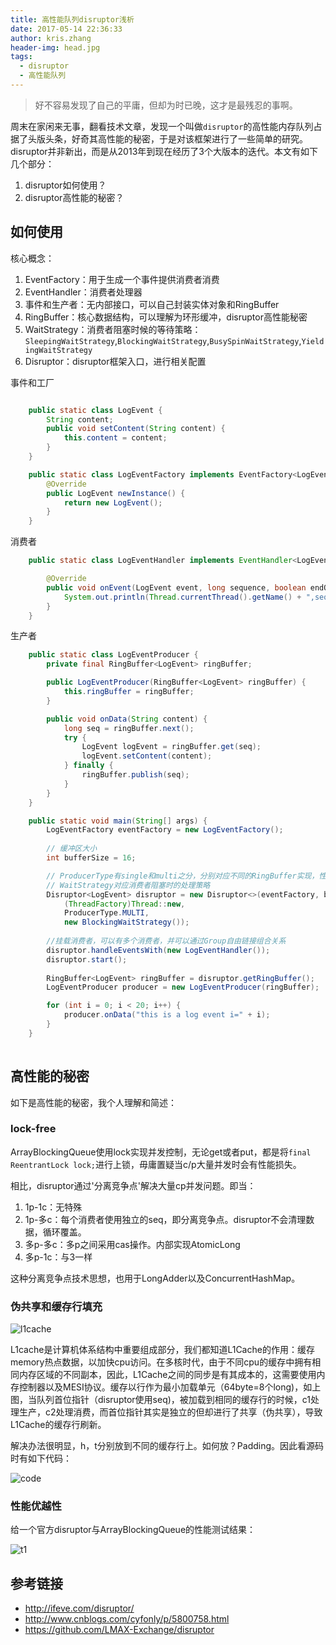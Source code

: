 ```yaml
---
title: 高性能队列disruptor浅析
date: 2017-05-14 22:36:33
author: kris.zhang
header-img: head.jpg
tags: 
  - disruptor
  - 高性能队列
---
```


> 好不容易发现了自己的平庸，但却为时已晚，这才是最残忍的事啊。

周末在家闲来无事，翻看技术文章，发现一个叫做`disruptor`的高性能内存队列占据了头版头条，好奇其高性能的秘密，于是对该框架进行了一些简单的研究。disruptor并非新出，而是从2013年到现在经历了3个大版本的迭代。本文有如下几个部分：

1. disruptor如何使用？
2. disruptor高性能的秘密？

## 如何使用

核心概念：

1. EventFactory：用于生成一个事件提供消费者消费
2. EventHandler：消费者处理器
3. 事件和生产者：无内部接口，可以自己封装实体对象和RingBuffer
4. RingBuffer：核心数据结构，可以理解为环形缓冲，disruptor高性能秘密
5. WaitStrategy：消费者阻塞时候的等待策略：`SleepingWaitStrategy`,`BlockingWaitStrategy`,`BusySpinWaitStrategy`,`YieldingWaitStrategy`
6. Disruptor：disruptor框架入口，进行相关配置

事件和工厂

``` java

    public static class LogEvent {
        String content;
        public void setContent(String content) {
            this.content = content;
        }
    }

    public static class LogEventFactory implements EventFactory<LogEvent> {
        @Override
        public LogEvent newInstance() {
            return new LogEvent();
        }
    }
```

消费者

```java
    public static class LogEventHandler implements EventHandler<LogEvent> {

        @Override
        public void onEvent(LogEvent event, long sequence, boolean endOfBatch) throws Exception {
            System.out.println(Thread.currentThread().getName() + ",seq=" + sequence + ",event=" + event.content);
        }
    }

```

生产者

```java
    public static class LogEventProducer {
        private final RingBuffer<LogEvent> ringBuffer;

        public LogEventProducer(RingBuffer<LogEvent> ringBuffer) {
            this.ringBuffer = ringBuffer;
        }

        public void onData(String content) {
            long seq = ringBuffer.next();
            try {
                LogEvent logEvent = ringBuffer.get(seq);
                logEvent.setContent(content);
            } finally {
                ringBuffer.publish(seq);
            }
        }
    }
```


```java
    public static void main(String[] args) {
        LogEventFactory eventFactory = new LogEventFactory();
		
        // 缓冲区大小
        int bufferSize = 16;

        // ProducerType有single和multi之分，分别对应不同的RingBuffer实现，性能不同
        // WaitStrategy对应消费者阻塞时的处理策略
        Disruptor<LogEvent> disruptor = new Disruptor<>(eventFactory, bufferSize,
            (ThreadFactory)Thread::new,
            ProducerType.MULTI,
            new BlockingWaitStrategy());
			
        //挂载消费者，可以有多个消费者，并可以通过Group自由链接组合关系
        disruptor.handleEventsWith(new LogEventHandler());
        disruptor.start();
		
        RingBuffer<LogEvent> ringBuffer = disruptor.getRingBuffer();
        LogEventProducer producer = new LogEventProducer(ringBuffer);

        for (int i = 0; i < 20; i++) {
            producer.onData("this is a log event i=" + i);
        }
    }
	
```

## 高性能的秘密

如下是高性能的秘密，我个人理解和简述：

### lock-free

ArrayBlockingQueue使用lock实现并发控制，无论get或者put，都是将`final ReentrantLock lock;`进行上锁，毋庸置疑当c/p大量并发时会有性能损失。

相比，disruptor通过'分离竞争点'解决大量cp并发问题。即当：

1. 1p-1c：无特殊
2. 1p-多c：每个消费者使用独立的seq，即分离竞争点。disruptor不会清理数据，循环覆盖。
3. 多p-多c：多p之间采用cas操作。内部实现AtomicLong
4. 多p-1c：与3一样

这种分离竞争点技术思想，也用于LongAdder以及ConcurrentHashMap。

### 伪共享和缓存行填充

![l1cache](disruptor/l1cache.png)

L1cache是计算机体系结构中重要组成部分，我们都知道L1Cache的作用：缓存memory热点数据，以加快cpu访问。在多核时代，由于不同cpu的缓存中拥有相同内存区域的不同副本，因此，L1Cache之间的同步是有其成本的，这需要使用内存控制器以及MESI协议。缓存以行作为最小加载单元（64byte=8个long)，如上图，当队列首位指针（disruptor使用seq)，被加载到相同的缓存行的时候，c1处理生产，c2处理消费，而首位指针其实是独立的但却进行了共享（伪共享），导致L1Cache的缓存行刷新。

解决办法很明显，h，t分别放到不同的缓存行上。如何放？Padding。因此看源码时有如下代码：

![code](disruptor/code.png)

### 性能优越性

给一个官方disruptor与ArrayBlockingQueue的性能测试结果：

![t1](disruptor/t1.png)

## 参考链接

- http://ifeve.com/disruptor/ 
- http://www.cnblogs.com/cyfonly/p/5800758.html
- https://github.com/LMAX-Exchange/disruptor